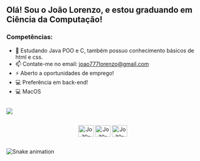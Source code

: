 ## Olá! Sou o João Lorenzo, e estou graduando em Ciência da Computação!

<h3>Competências:</h3>

- 📖 Estudando Java POO e C, também possuo conhecimento básicos de html e css.
- 📫 Contate-me no email: joao777lorenzo@gmail.com
- ⚡ Aberto a oportunidades de emprego!
- 💻 Preferência em back-end!
- 💻 MacOS

##
<a href="https://www.linkedin.com/in/devjoaolorenzo/" target="_blank"><img src="https://img.shields.io/badge/-LinkedIn-%230077B5?style=for-the-badge&logo=linkedin&logoColor=white" target="_blank"></a>
##
<div align="center">
  <img align="center" alt="Joao-Java" height="30" width="40" src="https://cdn.jsdelivr.net/gh/devicons/devicon/icons/java/java-original.svg">
  <img align="center" alt="Joao-Java" height="30" width="40" src="https://cdn.jsdelivr.net/gh/devicons/devicon/icons/java/java-original.svg">
  <img align="center" alt="Joao-Java" height="30" width="40" src="https://cdn.jsdelivr.net/gh/devicons/devicon/icons/java/java-original.svg">
</div>

##

![Snake animation](https://github.com/devjoaolorenzo/devjoaolorenzo/blob/output/github-contribution-grid-snake.svg)
